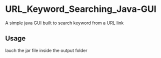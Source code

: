 # URL_Keyword_Searching_Java-GUI
A simple java GUI built to search keyword from a URL link 
## Usage
lauch the jar file inside the output folder

